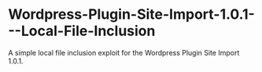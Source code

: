 # Wordpress-Plugin-Site-Import-1.0.1---Local-File-Inclusion

A simple local file inclusion exploit for the Wordpress Plugin Site Import 1.0.1.
